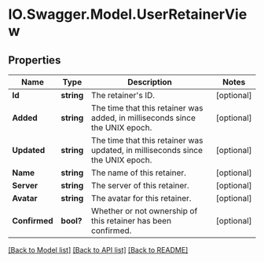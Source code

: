 # IO.Swagger.Model.UserRetainerView
## Properties

Name | Type | Description | Notes
------------ | ------------- | ------------- | -------------
**Id** | **string** | The retainer&#39;s ID. | [optional] 
**Added** | **string** | The time that this retainer was added, in milliseconds since the UNIX epoch. | [optional] 
**Updated** | **string** | The time that this retainer was updated, in milliseconds since the UNIX epoch. | [optional] 
**Name** | **string** | The name of this retainer. | [optional] 
**Server** | **string** | The server of this retainer. | [optional] 
**Avatar** | **string** | The avatar for this retainer. | [optional] 
**Confirmed** | **bool?** | Whether or not ownership of this retainer has been confirmed. | [optional] 

[[Back to Model list]](../README.md#documentation-for-models) [[Back to API list]](../README.md#documentation-for-api-endpoints) [[Back to README]](../README.md)

